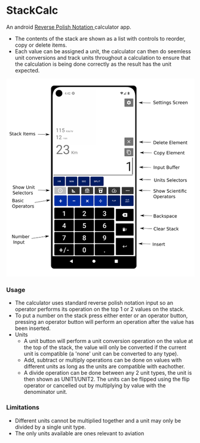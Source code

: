 # StackCalc

An android [Reverse Polish Notation ](https://en.wikipedia.org/wiki/Reverse_Polish_notation) calculator app.

* The contents of the stack are shown as a list with controls to reorder, copy or delete items.  
* Each value can be assigned a unit, the calculator can then do seemless unit conversions and track units throughout a calculation to ensure that the calculation is being done correctly as the result has the unit expected.  

![Screenshot](/screenshot.png)

### Usage
- The calculator uses standard reverse polish notation input so an operator performs its operation on the top 1 or 2 values on the stack.   
- To put a number on the stack press either enter or an operator button, pressing an operator button will perform an operation after the value has been inserted.    
- Units
  - A unit button will perform a unit conversion operation on the value at the top of the stack, the value will only be converted if the current unit is compatible (a 'none' unit can be converted to any type).  
  - Add, subtract or multiply operations can be done on values with different units as long as the units are compatible with eachother.  
  - A divide operation can be done between any 2 unit types, the unit is then shown as UNIT1/UNIT2.  The units can be flipped using the flip operator or cancelled out by multiplying by value with the denominator unit.  

### Limitations
- Different units cannot be multiplied together and a unit may only be divided by a single unit type.  
- The only units available are ones relevant to aviation
